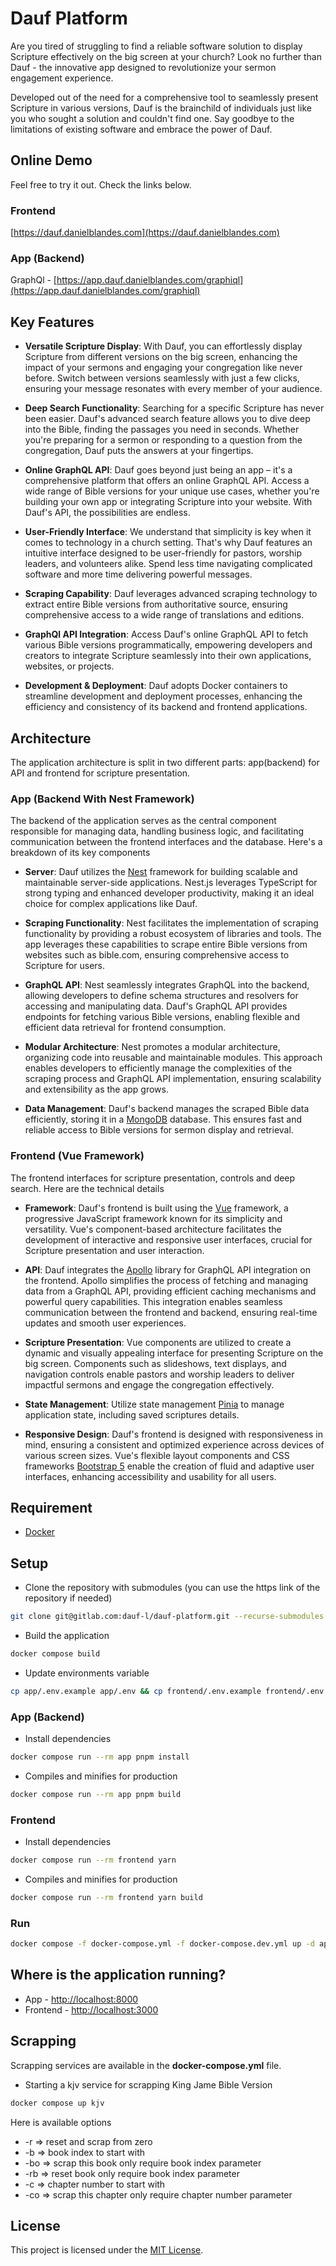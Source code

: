 # Dauf Platform

Are you tired of struggling to find a reliable software solution to display Scripture effectively on the big screen at
your church? Look no further than Dauf - the innovative app designed to revolutionize your sermon engagement experience.

Developed out of the need for a comprehensive tool to seamlessly present Scripture in various versions, Dauf is the
brainchild of individuals just like you who sought a solution and couldn't find one. Say goodbye to the limitations of
existing software and embrace the power of Dauf.

## Online Demo

Feel free to try it out. Check the links below.

### Frontend

[https://dauf.danielblandes.com](https://dauf.danielblandes.com)

### App (Backend)

GraphQl - [https://app.dauf.danielblandes.com/graphiql](https://app.dauf.danielblandes.com/graphiql)

## Key Features

- **Versatile Scripture Display**: With Dauf, you can effortlessly display Scripture from different versions on the big
  screen, enhancing the impact of your sermons and engaging your congregation like never before. Switch between versions
  seamlessly with just a few clicks, ensuring your message resonates with every member of your audience.

- **Deep Search Functionality**: Searching for a specific Scripture has never been easier. Dauf's advanced search
  feature
  allows you to dive deep into the Bible, finding the passages you need in seconds. Whether you're preparing for a
  sermon
  or responding to a question from the congregation, Dauf puts the answers at your fingertips.

- **Online GraphQL API**: Dauf goes beyond just being an app – it's a comprehensive platform that offers an online
  GraphQL
  API. Access a wide range of Bible versions for your unique use cases, whether you're building your own app or
  integrating Scripture into your website. With Dauf's API, the possibilities are endless.

- **User-Friendly Interface**: We understand that simplicity is key when it comes to technology in a church setting.
  That's
  why Dauf features an intuitive interface designed to be user-friendly for pastors, worship leaders, and volunteers
  alike. Spend less time navigating complicated software and more time delivering powerful messages.

- **Scraping Capability**: Dauf leverages advanced scraping technology to extract entire Bible versions from
  authoritative
  source, ensuring comprehensive access to a wide range of translations and editions.

- **GraphQl API Integration**: Access Dauf's online GraphQL API to fetch various Bible versions programmatically,
  empowering
  developers and creators to integrate Scripture seamlessly into their own applications, websites, or projects.

- **Development & Deployment**: Dauf adopts Docker containers to streamline development and deployment processes,
  enhancing the efficiency and consistency of its backend and frontend applications.

## Architecture

The application architecture is split in two different parts: app(backend) for API and frontend for scripture
presentation.

### App (Backend With Nest Framework)

The backend of the application serves as the central component responsible for managing data, handling business logic,
and facilitating communication between the frontend interfaces and the database. Here's a breakdown of its key
components

- **Server**: Dauf utilizes the [Nest](https://docs.nestjs.com) framework for building scalable and maintainable
  server-side applications.
  Nest.js leverages TypeScript for strong typing and enhanced developer productivity, making it an ideal choice for
  complex applications like Dauf.

- **Scraping Functionality**: Nest facilitates the implementation of scraping functionality by providing a robust
  ecosystem
  of libraries and tools. The app leverages these capabilities to scrape entire Bible versions from websites such as
  bible.com, ensuring comprehensive access to Scripture for users.

- **GraphQL API**: Nest seamlessly integrates GraphQL into the backend, allowing developers to define schema structures
  and
  resolvers for accessing and manipulating data. Dauf's GraphQL API provides endpoints for fetching various Bible
  versions, enabling flexible and efficient data retrieval for frontend consumption.

- **Modular Architecture**: Nest promotes a modular architecture, organizing code into reusable and maintainable
  modules.
  This approach enables developers to efficiently manage the complexities of the scraping process and GraphQL API
  implementation, ensuring scalability and extensibility as the app grows.

- **Data Management**: Dauf's backend manages the scraped Bible data efficiently, storing it in
  a [MongoDB](https://www.mongodb.com/docs/drivers/node/current) database. This
  ensures fast and reliable access to Bible versions for sermon display and retrieval.

### Frontend (Vue Framework)

The frontend interfaces for scripture presentation, controls and deep search. Here are the technical details

- **Framework**: Dauf's frontend is built using the [Vue](https://v2.vuejs.org/) framework, a progressive JavaScript
  framework known for its
  simplicity and versatility. Vue's component-based architecture facilitates the development of interactive and
  responsive
  user interfaces, crucial for Scripture presentation and user interaction.

- **API**: Dauf integrates the [Apollo](https://apollo.vuejs.org) library for GraphQL API integration on the frontend.
  Apollo simplifies the process
  of fetching and managing data from a GraphQL API, providing efficient caching mechanisms and powerful query
  capabilities. This integration enables seamless communication between the frontend and backend, ensuring real-time
  updates and smooth user experiences.

- **Scripture Presentation**: Vue components are utilized to create a dynamic and visually appealing interface for
  presenting Scripture on the big screen. Components such as slideshows, text displays, and navigation controls enable
  pastors and worship leaders to deliver impactful sermons and engage the congregation effectively.

- **State Management**: Utilize state management [Pinia](https://pinia.vuejs.org) to manage application state, including
  saved scriptures details.

- **Responsive Design**: Dauf's frontend is designed with responsiveness in mind, ensuring a consistent and optimized
  experience across devices of various screen sizes. Vue's flexible layout components and CSS
  frameworks [Bootstrap 5](https://getbootstrap.com/docs/5.0/getting-started/introduction)
  enable the creation of fluid and adaptive user interfaces, enhancing accessibility and usability for all users.

## Requirement

- [Docker](https://docs.docker.com/install)

## Setup

- Clone the repository with submodules (you can use the https link of the repository if needed)

```bash
git clone git@gitlab.com:dauf-l/dauf-platform.git --recurse-submodules
```

- Build the application

```bash
docker compose build
```

- Update environments variable

```bash
cp app/.env.example app/.env && cp frontend/.env.example frontend/.env
```

### App (Backend)

- Install dependencies

```bash
docker compose run --rm app pnpm install
```

- Compiles and minifies for production

```bash
docker compose run --rm app pnpm build
```

### Frontend

- Install dependencies

```bash
docker compose run --rm frontend yarn
```

- Compiles and minifies for production

```bash
docker compose run --rm frontend yarn build
```

### Run

```bash
docker compose -f docker-compose.yml -f docker-compose.dev.yml up -d app frontend
```

## Where is the application running?

- App - [http://localhost:8000](http://localhost:8000)
- Frontend - [http://localhost:3000](http://localhost:3000)

## Scrapping

Scrapping services are available in the **docker-compose.yml** file.

- Starting a kjv service for scrapping King Jame Bible Version

```bash
docker compose up kjv
```

Here is available options

- -r => reset and scrap from zero
- -b => book index to start with
- -bo => scrap this book only require book index parameter
- -rb => reset book only require book index parameter
- -c => chapter number to start with
- -co => scrap this chapter only require chapter number parameter

## License

This project is licensed under the [MIT License](LICENSE).